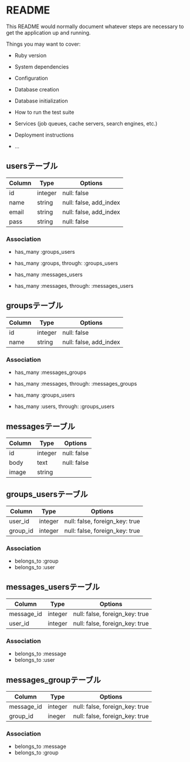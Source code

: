 # README

This README would normally document whatever steps are necessary to get the
application up and running.

Things you may want to cover:

* Ruby version

* System dependencies

* Configuration

* Database creation

* Database initialization

* How to run the test suite

* Services (job queues, cache servers, search engines, etc.)

* Deployment instructions

* ...

## usersテーブル

|Column|Type|Options|
|------|----|-------|
|id|integer|null: false|
|name|string|null: false, add_index|
|email|string|null: false, add_index|
|pass|string|null: false|

### Association

- has_many :groups_users
- has_many :groups, through: :groups_users

- has_many :messages_users
- has_many :messages, through: :messages_users

## groupsテーブル

|Column|Type|Options|
|------|----|-------|
|id|integer|null: false|
|name|string|null: false, add_index|

### Association
- has_many :messages_groups
- has_many :messages, through: :messages_groups

- has_many :groups_users
- has_many :users, through: :groups_users

## messagesテーブル

|Column|Type|Options|
|------|----|-------|
|id|integer|null: false|
|body|text|null: false|
|image|string||

## groups_usersテーブル

|Column|Type|Options|
|------|----|-------|
|user_id|integer|null: false, foreign_key: true|
|group_id|integer|null: false, foreign_key: true|

### Association
- belongs_to :group
- belongs_to :user

## messages_usersテーブル

|Column|Type|Options|
|------|----|-------|
|message_id|integer|null: false, foreign_key: true|
|user_id|integer|null: false, foreign_key: true|

### Association
- belongs_to :message
- belongs_to :user

## messages_groupテーブル

|Column|Type|Options|
|------|----|-------|
|message_id|integer|null: false, foreign_key: true|
|group_id|ineger|null: false, foreign_key: true|

### Association
- belongs_to :message
- belongs_to :group

